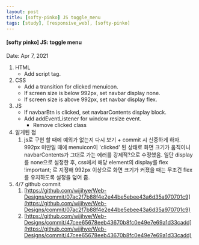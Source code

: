 ```yaml
---
layout: post
title: [softy-pinko] JS toggle_menu
tags: [study], [responsive_web], [softy-pinko]
---
```


#### [softy pinko] JS: toggle menu

Date: Apr 7, 2021

1. HTML
   - Add script tag.
2. CSS
   - Add a transition for clicked menuicon.
   - If screen size is below 992px, set navbar display none.
   - If screen size is above 992px, set navbar display flex.
3. JS
   - If navbarBtn is clicked, set navbarContents display block.
   - Add addEventListener for window resize event.
     - Remove clicked class
4. 알게된 점
   1. js로 구현 할 때에 예외가 없는지 다시 보기 + commit 시 신중하게 하자. 992px 미만일 때에 menuicon이 'clicked' 된 상태로 화면 크기가 움직이니 navbarContents가 그대로 가는 에러를 강제적?으로 수정했음. 일단 display를 none으로 설정한 후, css에서 해당 element의 display를 flex !important; 로 지정해 992px 이상으로 화면 크기가 커졌을 때는 무조건 flex를 유지하도록 설정을 덮어 줌.
5. 4/7 github commit
   1. [https://github.com/wijihye/Web-Designs/commit/07ac2f7b88f4e2e44be5ebee43a6d35a970701c9](https://github.com/wijihye/Web-Designs/commit/07ac2f7b88f4e2e44be5ebee43a6d35a970701c9)
   2. [https://github.com/wijihye/Web-Designs/commit/47cee65678eeb43670b8fc0e49e7e69a1d33cadd](https://github.com/wijihye/Web-Designs/commit/47cee65678eeb43670b8fc0e49e7e69a1d33cadd)
